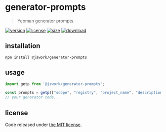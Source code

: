 # generator-prompts
> Yeoman generator prompts.

[![version][version-image]][version-url]
[![license][license-image]][license-url]
[![size][size-image]][size-url]
[![download][download-image]][download-url]

## installation
```shell
npm install @jswork/generator-prompts
```

## usage
```js
import getp from '@jswork/generator-prompts';

const prompts = getp(["scope", "registry", "project_name", "description"]);
// your generator code...
```

## license
Code released under [the MIT license](https://github.com/afeiship/generator-prompts/blob/master/LICENSE.txt).

[version-image]: https://img.shields.io/npm/v/@jswork/generator-prompts
[version-url]: https://npmjs.org/package/@jswork/generator-prompts

[license-image]: https://img.shields.io/npm/l/@jswork/generator-prompts
[license-url]: https://github.com/afeiship/generator-prompts/blob/master/LICENSE.txt

[size-image]: https://img.shields.io/bundlephobia/minzip/@jswork/generator-prompts
[size-url]: https://github.com/afeiship/generator-prompts/blob/master/dist/generator-prompts.min.js

[download-image]: https://img.shields.io/npm/dm/@jswork/generator-prompts
[download-url]: https://www.npmjs.com/package/@jswork/generator-prompts
